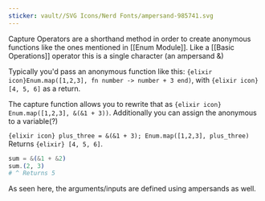 ```yaml
---
sticker: vault//SVG Icons/Nerd Fonts/ampersand-985741.svg
---
```

Capture Operators are a shorthand method in order to create anonymous functions like the ones mentioned in [[Enum Module]]. Like a [[Basic Operations]] operator this is a single character (an ampersand &)

Typically you'd pass an anonymous function like this: `{elixir icon}Enum.map([1,2,3], fn number -> number + 3 end)`, with `{elixir icon} [4, 5, 6]` as a return. 

The capture function allows you to rewrite that as `{elixir icon} Enum.map([1,2,3], &(&1 + 3))`. Additionally you can assign the anonymous to a variable(?) 

`{elixir icon} plus_three = &(&1 + 3); Enum.map([1,2,3], plus_three)` Returns `{elixir} [4, 5, 6]`.  

```elixir
sum = &(&1 + &2)
sum.(2, 3)
# ^ Returns 5
```
As seen here, the arguments/inputs are defined using ampersands as well. 